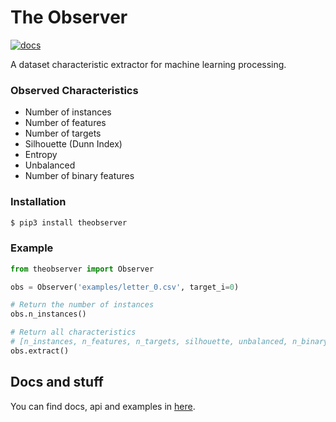 # The Observer
[![docs](https://readthedocs.org/projects/theobserver/badge/?version=latest)](http://theobserver.readthedocs.io/en/latest/?badge=latest)

A dataset characteristic extractor for machine learning processing.

### Observed Characteristics
- Number of instances
- Number of features
- Number of targets
- Silhouette (Dunn Index)
- Entropy
- Unbalanced
- Number of binary features

### Installation
```bash
$ pip3 install theobserver
```

### Example
```python
from theobserver import Observer

obs = Observer('examples/letter_0.csv', target_i=0)

# Return the number of instances
obs.n_instances()

# Return all characteristics
# [n_instances, n_features, n_targets, silhouette, unbalanced, n_binary_features]
obs.extract()
```

## Docs and stuff
You can find docs, api and examples in [here](http://theobserver.readthedocs.io/en/latest/).

